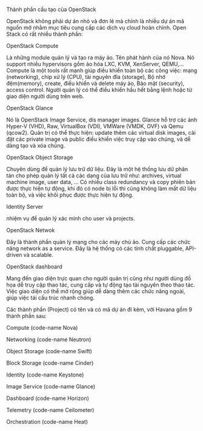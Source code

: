 Thành phần cấu tạo của OpenStack

OpenStack không phải dự án nhỏ và đơn lẻ mà chính là nhiều dự án mã nguồn mở nhằm mục tiêu cung cấp các dịch vụ cloud hoàn chỉnh. Open Stack có rất nhiều thành phần:

OpenStack Compute   

Là những module quản lý và tạo ra máy ảo. Tên phát hành của nó Nova. Nó support nhiều hypervisors gồm ảo hóa LXC, KVM, XenServer, QEMU,… Compute là một tools rất mạnh giúp điều khiển toàn bộ các công việc:  mạng (networking), chip xử lý (CPU), tài nguyên đĩa (storage), Bộ nhớ đệm(memory), create, điều khiển và delete máy ảo, Bảo mật (security), access control. Người quản lý có thể điều khiển hầu hết bằng lệnh hoặc từ giao diện người dùng trên web.

OpenStack Glance

Nó là OpenStack Image Service, dis manager images. Glance hỗ trợ các ảnh Hyper-V (VHD), Raw, VirtualBox (VDI), VMWare (VMDK, OVF) và Qemu (qcow2). Quản trị có thể thực hiện: update thêm các virtual disk images, cài đặt các private image và public điều khiển việc truy cập vào chúng, và dễ dàng tạo và xóa chúng.

OpenStack Object Storage

Chuyên dùng để quản lý lưu trữ dữ liệu. Đây là một hệ thống lưu dữ phân tán cho phép quản lý tất cả các dạng của lưu trữ như: archives, virtual machine image, user data, … Có nhiều class redundancy và copy phiên bản được thực hiện tự động, khi đó có node bị lỗi thì cũng không làm mất dữ liệu toàn bộ, và việc khôi phục được thực hiện tự động.

Identity Server

nhiệm vụ để quản lý xác minh cho user và projects.

OpenStack Netwok

Đây là thành phần quản lý mạng cho các máy chủ ảo. Cung cấp các chức năng network as a service. Đây là hệ thống có các tính chất pluggable, API-driven và scalable.

OpenStack dashboard

Mang đến giao diện trực quan cho người quản trị cũng như người dùng đồ họa dễ truy cập thao tác, cung cấp và tự động tạo tài nguyên theo thao tác. Việc giao diện có thể mở rộng giúp dễ dàng thêm các chức năng ngoài, giúp việc tái cấu trúc nhanh chóng.

Các thành phần (Project) có tên và có mã dự án đi kèm, với Havana gồm 9 thành phần sau:

Compute (code-name Nova)

Networking (code-name Neutron)

Object Storage (code-name Swift)

Block Storage (code-name Cinder)

Identity (code-name Keystone)

Image Service (code-name Glance)

Dashboard (code-name Horizon)

Telemetry (code-name Ceilometer)

Orchestration (code-name Heat)
